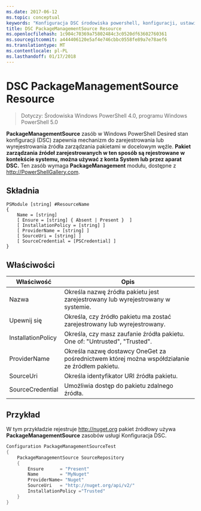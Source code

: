 ```yaml
---
ms.date: 2017-06-12
ms.topic: conceptual
keywords: "Konfiguracja DSC środowiska powershell, konfiguracji, ustawienia"
title: DSC PackageManagementSource Resource
ms.openlocfilehash: 1c904c70369a75802484c3c0520df63602760361
ms.sourcegitcommit: a444406120e5af4e746cbbc0558fe89a7e78aef6
ms.translationtype: MT
ms.contentlocale: pl-PL
ms.lasthandoff: 01/17/2018
---
```

# <a name="dsc-packagemanagementsource-resource"></a>DSC PackageManagementSource Resource

> Dotyczy: Środowiska Windows PowerShell 4.0, programu Windows PowerShell 5.0

**PackageManagementSource** zasób w Windows PowerShell Desired stan konfiguracji (DSC) zapewnia mechanizm do zarejestrowania lub wyrejestrowania źródła zarządzania pakietami w docelowym węźle. **Pakiet zarządzania źródeł zarejestrowanych w ten sposób są rejestrowane w kontekście systemu, można używać z konta System lub przez aparat DSC.** Ten zasób wymaga **PackageManagement** modułu, dostępne z http://PowerShellGallery.com.

## <a name="syntax"></a>Składnia

```
PSModule [string] #ResourceName
{
    Name = [string]
    [ Ensure = [string] { Absent | Present }  ]
    [ InstallationPolicy = [string] ]
    [ ProviderName = [string] ]
    [ SourceUri = [string] ]
    [ SourceCredential = [PSCredential] ]
}
```

## <a name="properties"></a>Właściwości
|  Właściwość  |  Opis   | 
|---|---| 
| Nazwa| Określa nazwę źródła pakietu jest zarejestrowany lub wyrejestrowany w systemie.| 
| Upewnij się| Określa, czy źródło pakietu ma zostać zarejestrowany lub wyrejestrowany.| 
| InstallationPolicy| Określa, czy masz zaufanie źródła pakietu. One of: "Untrusted", "Trusted".| 
| ProviderName| Określa nazwę dostawcy OneGet za pośrednictwem której można współdziałanie ze źródłem pakietu.| 
| SourceUri| Określa identyfikator URI źródła pakietu.| 
| SourceCredential| Umożliwia dostęp do pakietu zdalnego źródła.| 

## <a name="example"></a>Przykład

W tym przykładzie rejestruje http://nuget.org pakiet źródłowy używa **PackageManagementSource** zasobów usługi Konfiguracja DSC.

```powershell
Configuration PackageManagementSourceTest
{    
    PackageManagementSource SourceRepository
    {
        Ensure      = "Present" 
        Name        = "MyNuget" 
        ProviderName= "Nuget" 
        SourceUri   = "http://nuget.org/api/v2/"   
        InstallationPolicy ="Trusted" 
    }
}
```

